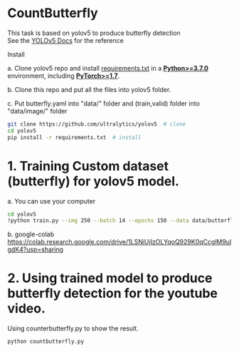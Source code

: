 # CountButterfly

This task is based on yolov5 to produce butterfly detection<br>
See the [YOLOv5 Docs](https://docs.ultralytics.com) for the reference

Install

a. Clone yolov5 repo and install [requirements.txt](https://github.com/ultralytics/yolov5/blob/master/requirements.txt) in a
[**Python>=3.7.0**](https://www.python.org/) environment, including
[**PyTorch>=1.7**](https://pytorch.org/get-started/locally/).

b. Clone this repo and put all the files into yolov5 folder. 
  
c. Put butterfly.yaml into "data/" folder and (train,valid) folder into "data/image/" folder

```bash
git clone https://github.com/ultralytics/yolov5  # clone
cd yolov5
pip install -r requirements.txt  # install
```

</details>

# 1. Training Custom dataset (butterfly) for yolov5 model.
a. You can use your computer<br>
```bash
cd yolov5
!python train.py --img 250 --batch 14 --epochs 150 --data data/butterfly.yaml --weights yolov5s.pt --nosave --cache
```
b. google-colab<br>
https://colab.research.google.com/drive/1LSNiUjIzOLYqoQ929K0qCcglM9ulgdK4?usp=sharing
# 2. Using trained model to produce butterfly detection for the youtube video.
Using counterbutterfly.py to show the result.
```bash
python countbutterfly.py
```
